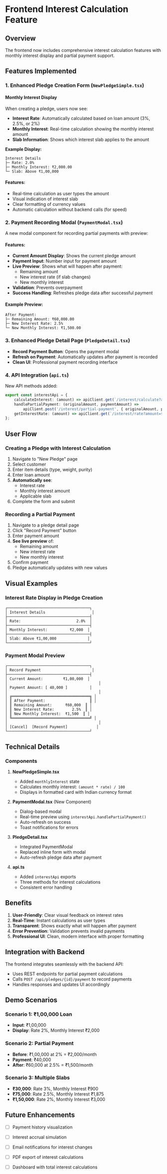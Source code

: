 # Frontend Interest Calculation Feature

## Overview
The frontend now includes comprehensive interest calculation features with monthly interest display and partial payment support.

## Features Implemented

### 1. Enhanced Pledge Creation Form (`NewPledgeSimple.tsx`)

#### Monthly Interest Display
When creating a pledge, users now see:
- **Interest Rate**: Automatically calculated based on loan amount (3%, 2.5%, or 2%)
- **Monthly Interest**: Real-time calculation showing the monthly interest amount
- **Slab Information**: Shows which interest slab applies to the amount

**Example Display:**
```
Interest Details
├─ Rate: 2.0%
├─ Monthly Interest: ₹2,000.00
└─ Slab: Above ₹1,00,000
```

#### Features:
- Real-time calculation as user types the amount
- Visual indication of interest slab
- Clear formatting of currency values
- Automatic calculation without backend calls (for speed)

### 2. Payment Recording Modal (`PaymentModal.tsx`)

A new modal component for recording partial payments with preview:

#### Features:
- **Current Amount Display**: Shows the current pledge amount
- **Payment Input**: Number input for payment amount
- **Live Preview**: Shows what will happen after payment:
  - Remaining amount
  - New interest rate (if slab changes)
  - New monthly interest
- **Validation**: Prevents overpayment
- **Success Handling**: Refreshes pledge data after successful payment

#### Example Preview:
```
After Payment:
├─ Remaining Amount: ₹60,000.00
├─ New Interest Rate: 2.5%
└─ New Monthly Interest: ₹1,500.00
```

### 3. Enhanced Pledge Detail Page (`PledgeDetail.tsx`)

- **Record Payment Button**: Opens the payment modal
- **Refresh on Payment**: Automatically updates after payment is recorded
- **Clean UI**: Professional payment recording interface

### 4. API Integration (`api.ts`)

New API methods added:

```typescript
export const interestApi = {
    calculateInterest: (amount) => apiClient.get(`/interest/calculate?amount=${amount}`),
    handlePartialPayment: (originalAmount, paymentAmount) => 
        apiClient.post('/interest/partial-payment', { originalAmount, paymentAmount }),
    getInterestRate: (amount) => apiClient.get(`/interest/rate?amount=${amount}`),
};
```

## User Flow

### Creating a Pledge with Interest Calculation

1. Navigate to "New Pledge" page
2. Select customer
3. Enter item details (type, weight, purity)
4. Enter loan amount
5. **Automatically see**:
   - Interest rate
   - Monthly interest amount
   - Applicable slab
6. Complete the form and submit

### Recording a Partial Payment

1. Navigate to a pledge detail page
2. Click "Record Payment" button
3. Enter payment amount
4. **See live preview** of:
   - Remaining amount
   - New interest rate
   - New monthly interest
5. Confirm payment
6. Pledge automatically updates with new values

## Visual Examples

### Interest Rate Display in Pledge Creation

```
┌─────────────────────────────────────┐
│ Interest Details                     │
├─────────────────────────────────────┤
│ Rate:                         2.0%  │
├─────────────────────────────────────┤
│ Monthly Interest:          ₹2,000  │
├─────────────────────────────────────┤
│ Slab: Above ₹1,00,000              │
└─────────────────────────────────────┘
```

### Payment Modal Preview

```
┌─────────────────────────────────────┐
│ Record Payment                       │
├─────────────────────────────────────┤
│ Current Amount:         ₹1,00,000  │
│                                         │
│ Payment Amount: [ 40,000 ]          │
│                                         │
│ ╔═══════════════════════════════════╗ │
│ ║ After Payment:                    ║ │
│ ║ Remaining Amount:      ₹60,000  ║ │
│ ║ New Interest Rate:        2.5%  ║ │
│ ║ New Monthly Interest:  ₹1,500  ║ │
│ ╚═══════════════════════════════════╝ │
│                                         │
│ [Cancel]  [Record Payment]             │
└─────────────────────────────────────┘
```

## Technical Details

### Components

1. **NewPledgeSimple.tsx**
   - Added `monthlyInterest` state
   - Calculates monthly interest: `(amount * rate) / 100`
   - Displays in formatted card with Indian currency format

2. **PaymentModal.tsx** (New Component)
   - Dialog-based modal
   - Real-time preview using `interestApi.handlePartialPayment()`
   - Auto-refresh on success
   - Toast notifications for errors

3. **PledgeDetail.tsx**
   - Integrated PaymentModal
   - Replaced inline form with modal
   - Auto-refresh pledge data after payment

4. **api.ts**
   - Added `interestApi` exports
   - Three methods for interest calculations
   - Consistent error handling

## Benefits

1. **User-Friendly**: Clear visual feedback on interest rates
2. **Real-Time**: Instant calculations as user types
3. **Transparent**: Shows exactly what will happen after payment
4. **Error Prevention**: Validation prevents invalid payments
5. **Professional UI**: Clean, modern interface with proper formatting

## Integration with Backend

The frontend integrates seamlessly with the backend API:
- Uses REST endpoints for partial payment calculations
- Calls `POST /api/pledges/{id}/payment` to record payments
- Handles responses and updates UI accordingly

## Demo Scenarios

### Scenario 1: ₹1,00,000 Loan
- **Input**: ₹1,00,000
- **Display**: Rate 2%, Monthly Interest ₹2,000

### Scenario 2: Partial Payment
- **Before**: ₹1,00,000 at 2% = ₹2,000/month
- **Payment**: ₹40,000
- **After**: ₹60,000 at 2.5% = ₹1,500/month

### Scenario 3: Multiple Slabs
- **₹30,000**: Rate 3%, Monthly Interest ₹900
- **₹75,000**: Rate 2.5%, Monthly Interest ₹1,875
- **₹1,50,000**: Rate 2%, Monthly Interest ₹3,000

## Future Enhancements

- [ ] Payment history visualization
- [ ] Interest accrual simulation
- [ ] Email notifications for interest changes
- [ ] PDF export of interest calculations
- [ ] Dashboard with total interest calculations

